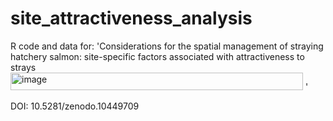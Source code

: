 # site_attractiveness_analysis
R code and data for: 'Considerations for the spatial management of straying hatchery salmon: site-specific factors associated with attractiveness to strays<img width="468" height="28" alt="image" src="https://github.com/user-attachments/assets/11a3d47b-6af4-458f-9a48-4a0badffed47" />
'

DOI: 10.5281/zenodo.10449709
